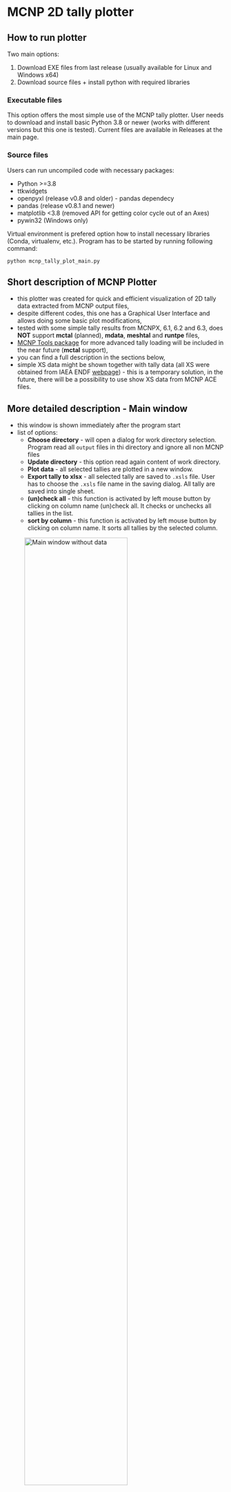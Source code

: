 # MCNP 2D tally plotter

<!--
## TODO:
https://www.freecodecamp.org/news/how-to-write-a-good-readme-file/
-->

## How to run plotter
Two main options:
1. Download EXE files from last release (usually available for Linux and Windows x64)
2. Download source files + install python with required libraries

### Executable files
This option offers the most simple use of the MCNP tally plotter. User needs to download and install basic Python 3.8 or newer (works with different versions but this one is tested). Current files are available in Releases at the main page.

### Source files

Users can run uncompiled code with necessary packages:
- Python >=3.8
- ttkwidgets
- openpyxl (release v0.8 and older) - pandas dependecy
- pandas (release v0.8.1 and newer)
- matplotlib <3.8 (removed API for getting color cycle out of an Axes)
- pywin32 (Windows only)

Virtual environment is prefered option how to install necessary libraries (Conda, virtualenv, etc.). Program has to be started by running following command:

<!--- To recreate the Conda environment, for this project, run the following command:

```
conda env create --file environment_file.yml
```

This will create a new environment named `plotter_env` or similar. The dependencies and versions should be same as ones used in this project.

The `plotter_env` can be activated trough **Anaconda Prompt** or with **Anaconda Navigator**. Users can run software by using this command in the activated environment:
-->

```
python mcnp_tally_plot_main.py
```

## Short description of MCNP Plotter

* this plotter was created for quick and efficient visualization of 2D tally data extracted from MCNP output files,
* despite different codes, this one has a Graphical User Interface and allows doing some basic plot modifications,
* tested with some simple tally results from MCNPX, 6.1, 6.2 and 6.3, does **NOT** support  **mctal** (planned), **mdata**, **meshtal** and **runtpe** files,
* [MCNP Tools package](https://github.com/lanl/mcnptools) for more advanced tally loading will be included in the near future (**mctal** support),
* you can find a full description in the sections below,
* simple XS data might be shown together with tally data (all XS were obtained from IAEA ENDF [webpage](https://www-nds.iaea.org/exfor/endf.htm)) - this is a temporary solution, in the future, there will be a possibility to use show XS data from MCNP ACE files.

## More detailed description - Main window

- this window is shown immediately after the program start
- list of options:
  - **Choose directory** - will open a dialog for work directory selection. Program read all `output` files in thi directory and ignore all non MCNP files
  - **Update directory** - this option read again content of work directory.
  - **Plot data** - all selected tallies are plotted in a new window.
  - **Export tally to xlsx** - all selected tally are saved to `.xsls` file. User has to choose the `.xsls` file name in the saving dialog. All tally are saved into single sheet.
  - **(un)check all** - this function is activated by left mouse button by clicking on column name (un)check all. It checks or unchecks all tallies in the list.
  - **sort by column** - this function is activated by left mouse button by clicking on column name. It sorts all tallies by the selected column.

<figure>
  <img
  src="doc/mcnp_plotter/main_win_empty.PNG"
  width="75%"
  height="75%"
  alt="Main window without data">
  <figcaption>Main window without data</figcaption>
</figure>

- the table in the main window contains several columns which are shown after the first output file is read:
  - the first column is check box for data selection
  - **File** - is a unique identifier created from output file name and tally number
  - **Tally number** - tally number from output file
  - **Tally type** - shows a tally type from output file
  - **Particle** - tally particle
  - **Number of values** - number of values in the tally
  - **E_cut-off (MeV)** - energy cut off is taken from the output cut off table if was printed or default value is used (default values are taken from the MCNP manual). Cut off energy is put before first energy in the tally results.
  - **E_min (MeV)** - lowest energy from the tally
  - **E_max (MeV)** - highest energy from the tally
  - **comment** - tally comment if was defined by user

### Main window with available tallies:

<figure>
  <img
  src="doc/mcnp_plotter/main_win_data.PNG"
  width="75%"
  height="75%"
  alt="Main window with data">
  <figcaption>Main window with data</figcaption>
</figure>

<figure>
  <img
  src="doc/mcnp_plotter/excel_export.PNG"
  width="75%"
  height="75%"
  alt="Example of .xlsx file export">
  <figcaption>Example of .xlsx file export</figcaption>
</figure>

## More detailed description - Plot window
- the main parts of the plot window:
  1. figure section - shows data selected in the main window and edited by section 2. and 3.
  2. plotter settings - this section allows some basic changes. A more detailed description is below.
  3. figure tools - allows manual zoom by magnifier tool, move in changes back and forward, modify position of titles and plot, move curves in the figure and save plot into several formats.

<figure>
  <img
  src="doc/mcnp_plotter/plot_win_init_sec.png"
  width="75%"
  height="75%"
  alt="Plotter window only with tally data">
  <figcaption>Plotter window only with tally data</figcaption>
</figure>

### Plot settings and replot
- most of the plot settings are applied instantly.
- this behavior could be deactivated by check box in bottom part of the window (Replot frame). Then, all changes are applied with button **Replot**.
- A Quit button could be used for a return to the main window. 

**A brief description of major settings:**
* some settings are not available after the **Plotting window** is opened. The activation depends on availability of appropriate dataset(s).
* **Axis scale** frame allows to change axes scale between linear and logarithmic options
* **Data input** frame offers several optins
  * data normalization per 1 MeV (data are divided by energy bins). Default data are normalized.
  * show/hide error bars might be useful in a case of worse statistics when a figure is saturated by error bars.
  * show/hide first bin might be useful to hide value between cut-off energy and first tally bin (if the first tally energy bin does not start with the zero/cut-off value then the MCNP is capturing values in this energy range).
  * a menu button in Data input frame allows choosing a tally for ratio plot. All other tallies are divided by the selected tally. This works only if all tallies in the plot have the same bins.
* **Legend setting** frame - allows change legend position and font size.
  * Legend editor button opens a new window with text editor for a `config_legend` file modifications. User can change datasets labels in the plot legend.
* **Font size** frame - allows change Axes labels and Ticks font size.
* **Grid settings** frame - allows to turn on/off a grid with different settings.
* **Save** frame allows store a figure with specific dimensions and DPI. LaTeX option is **not** available right now.
* **Cross-section** (XS) frame allows showing XS data in the picture with a secondary Y axis. Options connected to XS are activated when user uploads XS data
* **Settings** frame - allows open and modify `config_export` file. This file stores all current options chosen by user in GUI window and some options which are availabel only through configuration file. Functions available in config file (this might change in time):
  * a text of axes labels
  * text used in the figure title (has to be activated by user - default off)
  * Reload config button - read again setting from the  `config` file (in case users made changes in an external text editor)
* **Axes limits** allows to change minimum and maximum values of all axes.
  * `None` value is used if user wants let the plotter chose these values automatically. Changes might be applied by hitting `Enter` key when the cursor is active in an entry box.

<figure>
  <img
  src="doc/mcnp_plotter/plot_win_xs-data.PNG"
  width="75%"
  height="75%"
  alt="Plotter window with tally result and XS data">
  <figcaption>Plotter window with tally result and XS data</figcaption>
</figure>


### Config files editor
- Editor settings/legend from Export frame opens a new window depending on a menu button above this button
- there are two options:
  - config_export - this file content wide option for figure editing. It includes axis title names and min/max values, figure export parameters (dpi, file extension), etc. Default value for all variables is `None`  
  - config_legend - in this file are stored all tallies during the read process if they are not already here. Users can change the file name used in the figure legend by editing string behind equal symbol.

### config export window:

<img src="doc/mcnp_plotter/editor_win_config.PNG" alt= “” width="50%" height="50%">

### legend export window:

<img src="doc/mcnp_plotter/editor_win_legend.PNG" alt= “” width="50%" height="50%">

- the graph is reploted automatically when the user saves the config file and closes the editor window

### Source of XS data

- in the current state is supported only a specific format of XS data from the IAEA ENDF [webpage](https://www-nds.iaea.org/exfor/endf.htm)
- in this database are available, all main evaluated databases and their older versions
- the user has to select and plot all required data. In the plotter page is possible to download all plotted data (red circle in the picture below)

<img src="doc/mcnp_plotter/endf_xs_export.PNG" alt= “” width="75%" height="75%">

- the MCNP plotter can show data only from one file. Therefore, all XS values must be in one file.
- as a control sequence is used `#` symbol. Only data where is `#` removed from name string will be plotted.
- a string following a tally name is used as a name in figure legend.

<img src="doc/mcnp_plotter/endf_xs_name.PNG" width="50%" height="50%" title="XS data file example downloaded from ENDF page.">
